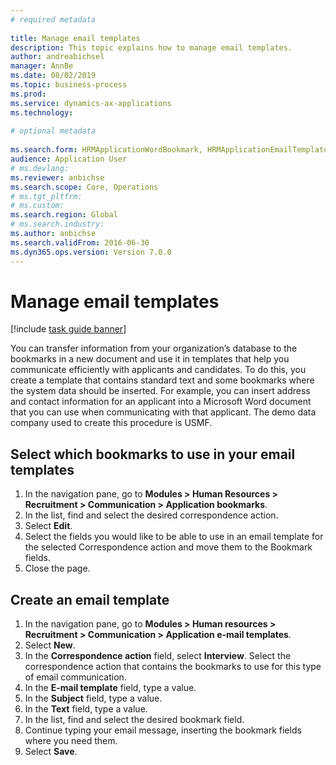 ```yaml
--- 
# required metadata 
 
title: Manage email templates
description: This topic explains how to manage email templates.  
author: andreabichsel
manager: AnnBe 
ms.date: 08/02/2019
ms.topic: business-process 
ms.prod:  
ms.service: dynamics-ax-applications 
ms.technology:  
 
# optional metadata 
 
ms.search.form: HRMApplicationWordBookmark, HRMApplicationEmailTemplate   
audience: Application User 
# ms.devlang:  
ms.reviewer: anbichse
ms.search.scope: Core, Operations 
# ms.tgt_pltfrm:  
# ms.custom:  
ms.search.region: Global
# ms.search.industry: 
ms.author: anbichse
ms.search.validFrom: 2016-06-30 
ms.dyn365.ops.version: Version 7.0.0 
---
```

# Manage email templates

[!include [task guide banner](../../includes/task-guide-banner.md)]

You can transfer information from your organization’s database to the bookmarks in a new document and use it in templates that help you communicate efficiently with applicants and candidates. To do this, you create a template that contains standard text and some bookmarks where the system data should be inserted. For example, you can insert address and contact information for an applicant into a Microsoft Word document that you can use when communicating with that applicant. The demo data company used to create this procedure is USMF.


## Select which bookmarks to use in your email templates
1. In the navigation pane, go to **Modules > Human Resources > Recruitment > Communication > Application bookmarks**.
2. In the list, find and select the desired correspondence action.
3. Select **Edit**.
4. Select the fields you would like to be able to use in an email template for the selected Correspondence action and move them to the Bookmark fields.  
5. Close the page.

## Create an email template
1. In the navigation pane, go to **Modules > Human resources > Recruitment > Communication > Application e-mail templates**.
2. Select **New**.
3. In the **Correspondence action** field, select **Interview**. Select the correspondence action that contains the bookmarks to use for this type of email communication.  
4. In the **E-mail template** field, type a value.
5. In the **Subject** field, type a value.
6. In the **Text** field, type a value.
7. In the list, find and select the desired bookmark field.
8. Continue typing your email message, inserting the bookmark fields where you need them.
9. Select **Save**.


